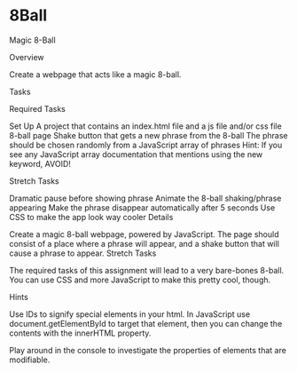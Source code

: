 # 8Ball

Magic 8-Ball

Overview

Create a webpage that acts like a magic 8-ball.

Tasks

Required Tasks

 Set Up
 A project that contains an index.html file and a js file and/or css file
 8-ball page
 Shake button that gets a new phrase from the 8-ball
 The phrase should be chosen randomly from a JavaScript array of phrases
Hint: If you see any JavaScript array documentation that mentions using the new keyword, AVOID!

Stretch Tasks

 Dramatic pause before showing phrase
 Animate the 8-ball shaking/phrase appearing
 Make the phrase disappear automatically after 5 seconds
 Use CSS to make the app look way cooler
Details

Create a magic 8-ball webpage, powered by JavaScript.
The page should consist of a place where a phrase will appear, and a shake button that will cause a phrase to appear.
Stretch Tasks

The required tasks of this assignment will lead to a very bare-bones 8-ball. You can use CSS and more JavaScript to make this pretty cool, though.

Hints

Use IDs to signify special elements in your html. In JavaScript use document.getElementById to target that element, then you can change the contents with the innerHTML property.

Play around in the console to investigate the properties of elements that are modifiable.
